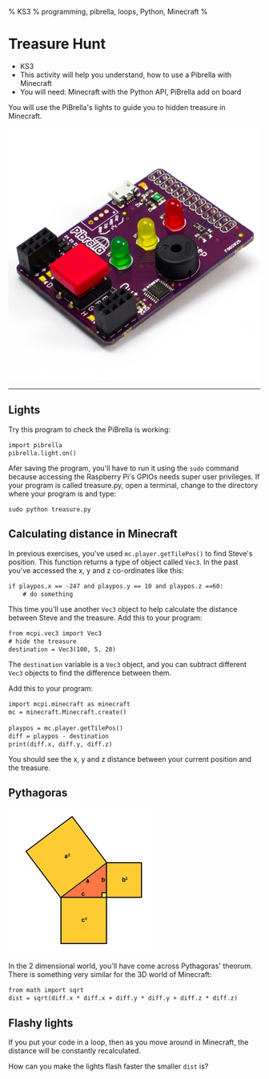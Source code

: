 % KS3
% programming, pibrella, loops, Python, Minecraft
%

# Treasure Hunt

* KS3
* This activity will help you understand, how to use a Pibrella with Minecraft
* You will need: Minecraft with the Python API, PiBrella add on board

You will use the PiBrella's lights to guide you to hidden treasure in Minecraft.

![pibrella](pibrella.jpg)

----

## Lights

Try this program to check the PiBrella is working:

~~~ { .python }
import pibrella
pibrella.light.on()
~~~

Afer saving the program, you'll have to run it using the `sudo` command because
accessing the Raspberry Pi's GPIOs needs super user privileges. If your program
is called treasure.py, open a terminal, change to the directory where your
program is and type:

    sudo python treasure.py

## Calculating distance in Minecraft

In previous exercises, you've used `mc.player.getTilePos()` to find Steve's
position. This function returns a type of object called `Vec3`. In the past
you've accessed the x, y and z co-ordinates like this:

	if playpos.x == -247 and playpos.y == 10 and playpos.z ==60:
        # do something

This time you'll use another `Vec3` object to help calculate the distance
between Steve and the treasure. Add this to your program:

~~~ { .python }
from mcpi.vec3 import Vec3
# hide the treasure
destination = Vec3(100, 5, 20)
~~~

The `destination` variable is a `Vec3` object, and you can subtract different
`Vec3` objects to find the difference between them.

Add this to your program:

~~~ { .python }
import mcpi.minecraft as minecraft
mc = minecraft.Minecraft.create()

playpos = mc.player.getTilePos()
diff = playpos - destination
print(diff.x, diff.y, diff.z)
~~~

You should see the x, y and z distance between your current position and the
treasure.

## Pythagoras

![pythag](pythag.png)

In the 2 dimensional world, you'll have come across Pythagoras' theorum. There
is something very similar for the 3D world of Minecraft:

    from math import sqrt
	dist = sqrt(diff.x * diff.x + diff.y * diff.y + diff.z * diff.z)

## Flashy lights

If you put your code in a loop, then as you move around in Minecraft, the
distance will be constantly recalculated.

How can you make the lights flash faster the smaller `dist` is?
